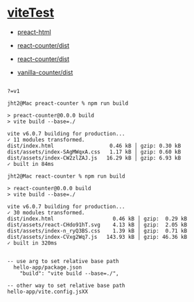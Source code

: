 # [viteTest](https://github.com/jht9629-nyu/viteTest.git)

- [preact-html](https://jht9629-nyu.github.io/viteTest/preact-html)

- [react-counter/dist](https://jht9629-nyu.github.io/viteTest/react-counter/dist)

- [react-counter/dist](https://jht9629-nyu.github.io/viteTest/react-counter/dist)

- [vanilla-counter/dist](https://jht9629-nyu.github.io/viteTest/vanilla-counter/dist)

```

?=v1

jht2@Mac preact-counter % npm run build

> preact-counter@0.0.0 build
> vite build --base=./

vite v6.0.7 building for production...
✓ 11 modules transformed.
dist/index.html                  0.46 kB │ gzip: 0.30 kB
dist/assets/index-SAgMWqxA.css   1.17 kB │ gzip: 0.60 kB
dist/assets/index-CW2zlZAJ.js   16.29 kB │ gzip: 6.93 kB
✓ built in 84ms

jht2@Mac react-counter % npm run build

> react-counter@0.0.0 build
> vite build --base=./

vite v6.0.7 building for production...
✓ 30 modules transformed.
dist/index.html                   0.46 kB │ gzip:  0.29 kB
dist/assets/react-CHdo91hT.svg    4.13 kB │ gzip:  2.05 kB
dist/assets/index-n_ryQ3BS.css    1.39 kB │ gzip:  0.71 kB
dist/assets/index-CVxg2Wq7.js   143.93 kB │ gzip: 46.36 kB
✓ built in 320ms


-- use arg to set relative base path
  hello-app/package.json
    "build": "vite build --base=./",

-- other way to set relative base path
hello-app/vite.config.jsXX

```
